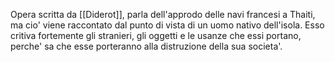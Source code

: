 Opera scritta da [[Diderot]], parla dell'approdo delle navi francesi a Thaiti, ma cio' viene raccontato dal punto di vista di un uomo nativo dell'isola.
Esso critiva fortemente gli stranieri, gli oggetti e le usanze che essi portano, perche' sa che esse porteranno alla distruzione della sua societa'.
